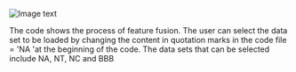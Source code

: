 
![Image text](https://github.com/xuejunhe/NeuTox-2.0/blob/master/toc.png)

The code shows the process of feature fusion. The user can select the data set to be loaded by changing the content in quotation marks in the code file = 'NA 'at the beginning of the code. The data sets that can be selected include NA, NT, NC and BBB

